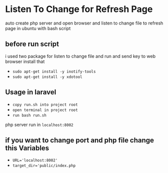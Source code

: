 # Listen To Change for Refresh Page 
auto create php server and open browser  and listen to change file to refresh page in ubuntu with bash script
## before run script
 i used two package for listen to change file and run and send key to web browser 
 install that
 - `sudo apt-get install -y inotify-tools`
 - `sudo apt-get install -y xdotool`
 ## Usage in laravel
  - `copy run.sh into project root`
  - `open terminal in project root`
  - `run bash run.sh `
 
 php server run in `localhost:8002`
 
 ## if you want to change port and php file change this Variables
  - `URL='localhost:8002'`
  - `target_dir='public/index.php`





 
 
